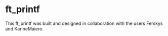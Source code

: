 # ft_printf
This ft_printf was built and designed in collaboration with the users Ferskys and KarineMaiero.
